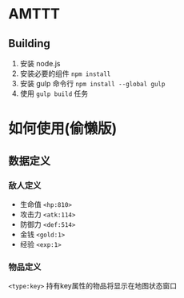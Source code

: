 # AMTTT

## Building

1. 安装 node.js
2. 安装必要的组件 `npm install`
3. 安装 gulp 命令行 `npm install --global gulp`
4. 使用 `gulp build` 任务


# 如何使用(偷懒版)
## 数据定义
### 敌人定义
* 生命值  `<hp:810>` 		
* 攻击力  `<atk:114>` 	
* 防御力  `<def:514>` 	
* 金钱    `<gold:1>`    
* 经验    `<exp:1>`     
### 物品定义
`<type:key>` 持有key属性的物品将显示在地图状态窗口
